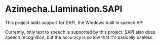 # Azimecha.Llamination.SAPI

This project adds support for SAPI, the Windows built in speech API.

Currently, only text to speech is supported by this project. SAPI also does speech recognition, but the accuracy is so low that it's basically useless.
